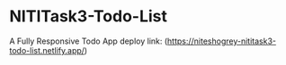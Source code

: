 # NITITask3-Todo-List
 A Fully Responsive Todo App
deploy link: (https://niteshogrey-nititask3-todo-list.netlify.app/)
